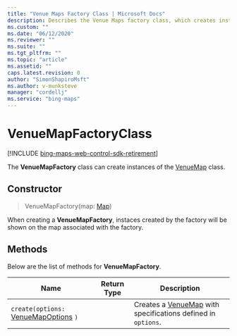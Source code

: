 ```yaml
---
title: "Venue Maps Factory Class | Microsoft Docs"
description: Describes the Venue Maps factory class, which creates instances of the VenueMap class, and details its constructor and create method.
ms.custom: ""
ms.date: "06/12/2020"
ms.reviewer: ""
ms.suite: ""
ms.tgt_pltfrm: ""
ms.topic: "article"
ms.assetid: ""
caps.latest.revision: 0
author: "SimonShapiroMsft"
ms.author: v-munksteve
manager: "cordellj"
ms.service: "bing-maps"
---
```


# VenueMapFactoryClass

[!INCLUDE [bing-maps-web-control-sdk-retirement](../../includes/bing-maps-web-control-sdk-retirement.md)]

The **VenueMapFactory** class can create instances of the [VenueMap](venuemap-class.md) class.

## Constructor

> VenueMapFactory(map: [Map](../../map-control-api/map-class.md))

When creating a **VenueMapFactory**, instaces created by the factory will be shown on the map associated with the factory.


## Methods

Below are the list of methods for **VenueMapFactory**.

Name                               | Return Type           | Description
---------------------------------- | ------------ | -----------------------------------
`create(options:` [VenueMapOptions](venuemapoptions-object.md) `)` || Creates a [VenueMap](venuemap-class.md) with specifications defined in `options`.
